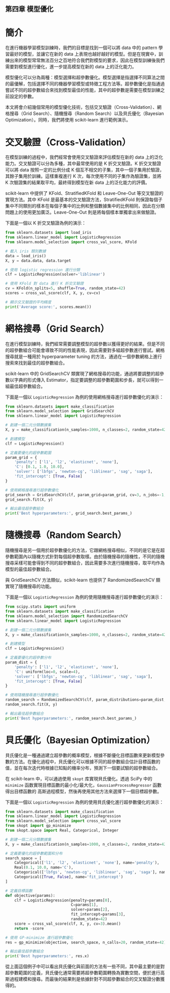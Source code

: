 ## 第四章 模型優化

# 簡介

在進行機器學習模型訓練時，我們的目標是找到一個可以將 data 中的 pattern 學習最好的模型，並讓它在新的 data 上表現也越好越好的模型。但是在現實中，訓練出來的模型常常無法百分之百地符合我們對模型的要求，因此在模型訓練後我們需要對模型進行優化，進一步提高模型在新的 data 上的泛化能力。

模型優化可以分為兩種：模型選擇和超參數優化。模型選擇是指選擇不同算法之間的最優解，包括選擇不同的機器學習模型或特徵工程方法等。超參數優化是指通過嘗試不同的超參數組合來找到模型最佳的性能，其中的超參數是需要在模型訓練之前設定的參數。

本文將會介紹幾個常用的模型優化技術，包括交叉驗證（Cross-Validation）、網格搜尋（Grid Search）、隨機搜尋（Random Search）以及貝氏優化（Bayesian Optimization）。同時，我們將使用 scikit-learn 進行範例演示。

# 交叉驗證（Cross-Validation）

在模型訓練的過程中，我們經常會使用交叉驗證來評估模型在新的 data 上的泛化能力。交叉驗證可以分為多種，其中最常使用的是 K 折交叉驗證。K 折交叉驗證可以將 data 按照一定的比例分成 K 個互不相交的子集，其中一個子集用於驗證，其餘子集用於訓練。這樣重複進行 K 次，每次使用不同的子集作為驗證集，並將 K 次驗證集的結果取平均，最終得到模型在新 data 上的泛化能力的評價。

scikit-learn 中提供了 KFold、StratifiedKFold 和 Leave-One-Out 等交叉驗證的實現方法。其中 KFold 是最基本的交叉驗證方法，StratifiedKFold 則保證每個子集中不同類別的樣本在每個子集中的比例和整個數據集中的比例相同，因此在分類問題上的使用更加廣泛。Leave-One-Out 則是將每個樣本單獨拿出來做驗證。

下面是一個以 K 折交叉驗證為例的演示：

```python
from sklearn.datasets import load_iris
from sklearn.linear_model import LogisticRegression
from sklearn.model_selection import cross_val_score, KFold

# 載入 iris 類別數據
data = load_iris()
X, y = data.data, data.target

# 使用 logistic regression 進行分類
clf = LogisticRegression(solver='liblinear')

# 使用 KFold 對 data 進行 K 折交叉驗證
cv = KFold(n_splits=5, shuffle=True, random_state=42)
scores = cross_val_score(clf, X, y, cv=cv)

# 顯示交叉驗證的平均精度
print('Average score:', scores.mean())
```

# 網格搜尋（Grid Search）

在進行模型訓練時，我們經常需要調整模型的超參數以獲得更好的結果。但是不同的超參數組合可能會導致不同的性能表現，因此需要對多組超參數進行嘗試。網格搜尋就是一種用於 hyperparameter tuning 的方法，通過在一個參數網格上進行搜索來找到最佳的超參數組合。

scikit-learn 中的 GridSearchCV 類實現了網格搜尋的功能，通過將要調整的超參數以字典的形式傳入 Estimator，指定要調整的超參數範圍和步長，就可以得到一組最佳超參數組合。

下面是一個以 `LogisticRegression` 為例的使用網格搜尋進行超參數優化的演示：

```python
from sklearn.datasets import make_classification
from sklearn.model_selection import GridSearchCV
from sklearn.linear_model import LogisticRegression

# 創建一個二元分類數據集
X, y = make_classification(n_samples=1000, n_classes=2, random_state=42)

# 創建模型
clf = LogisticRegression()

# 定義要優化的超參數範圍
param_grid = {
    'penalty': ['l1', 'l2', 'elasticnet', 'none'],
    'C': [0.1, 1.0, 10.0],
    'solver': ['lbfgs', 'newton-cg', 'liblinear', 'sag', 'saga'],
    'fit_intercept': [True, False]
}

# 使用網格搜尋進行超參數優化
grid_search = GridSearchCV(clf, param_grid=param_grid, cv=3, n_jobs=-1, verbose=1)
grid_search.fit(X, y)

# 輸出最佳超參數組合
print('Best hyperparameters:', grid_search.best_params_)
```

# 隨機搜尋（Random Search）

隨機搜尋是另一個用於超參數優化的方法，它跟網格搜尋相似，不同的是它是在超參數範圍內以隨機方式針對每個超參數取樣。由於隨機搜尋的隨機性，不同的隨機搜尋采樣可能會得到不同的超參數組合，因此需要多次進行隨機搜尋，取平均作為模型的最佳超參數組合。

與 GridSearchCV 方法類似，scikit-learn 也提供了 RandomizedSearchCV 類實現了隨機搜尋的功能。

下面是一個以 `LogisticRegression` 為例的使用隨機搜尋進行超參數優化的演示：

```python
from scipy.stats import uniform
from sklearn.datasets import make_classification
from sklearn.model_selection import RandomizedSearchCV
from sklearn.linear_model import LogisticRegression

# 創建一個二元分類數據集
X, y = make_classification(n_samples=1000, n_classes=2, random_state=42)

# 創建模型
clf = LogisticRegression()

# 定義要優化的超參數分布
param_dist = {
    'penalty': ['l1', 'l2', 'elasticnet', 'none'],
    'C': uniform(loc=0, scale=4),
    'solver': ['lbfgs', 'newton-cg', 'liblinear', 'sag', 'saga'],
    'fit_intercept': [True, False]
}

# 使用隨機搜尋進行超參數優化
random_search = RandomizedSearchCV(clf, param_distributions=param_dist, cv=3, n_jobs=-1, verbose=1)
random_search.fit(X, y)

# 輸出最佳超參數組合
print('Best hyperparameters:', random_search.best_params_)
```

# 貝氏優化（Bayesian Optimization）

貝氏優化是一種通過建立超參數的概率模型，根據不斷優化目標函數來更新模型參數的方法。在優化過程中，貝氏優化可以根據不同的超參數組合估計目標函數的值，並在每次迭代時根據已知點的機率分布，預測下一個要試驗的超參數組合。

在 scikit-learn 中，可以通過使用 `skopt` 库實現貝氏優化。透過 SciPy 中的 `minimize` 函数實現目標函數的最小化/最大化，`GaussianProcessRegressor` 函數得出目標函數的 高斯過程模型，然後再使用其他方法來選擇下一個目標超參數。

下面是一個以 `LogisticRegression` 為例的使用貝氏優化進行超參數優化的演示：

```python
from sklearn.datasets import make_classification
from sklearn.linear_model import LogisticRegression
from sklearn.model_selection import cross_val_score
from skopt import gp_minimize
from skopt.space import Real, Categorical, Integer

# 創建一個二元分類數據集
X, y = make_classification(n_samples=1000, n_classes=2, random_state=42)

# 定義要優化的超參數範圍和分布
search_space = [
    Categorical(['l1', 'l2', 'elasticnet', 'none'], name='penalty'),
    Real(0.1, 10.0, name='C'),
    Categorical(['lbfgs', 'newton-cg', 'liblinear', 'sag', 'saga'], name='solver'),
    Categorical([True, False], name='fit_intercept')
]

# 定義目標函數
def objective(params):
    clf = LogisticRegression(penalty=params[0],
                             C=params[1],
                             solver=params[2],
                             fit_intercept=params[3],
                             random_state=42)
    score = cross_val_score(clf, X, y, cv=3).mean()
    return -score

# 使用 GP-minimize 進行超參數優化
res = gp_minimize(objective, search_space, n_calls=20, random_state=42)

# 輸出最佳超參數組合
print('Best hyperparameters:', res.x)
```

從上面這個例子中可以看出貝氏優化與前面的方法有一些不同，其中最主要的是對超參數範圍的定義，貝氏優化通常需要將超參數範圍轉換為實數空間，便於進行高斯過程建模和搜尋。而最後的結果則是依據針對不同超參數組合的交叉驗證分數獲得的。